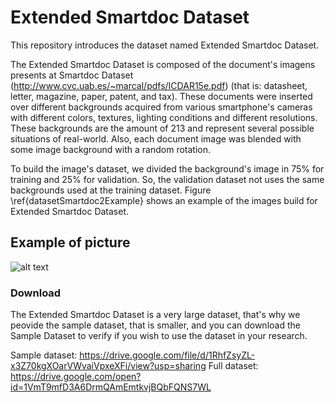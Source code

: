 # Extended Smartdoc Dataset

This repository introduces the dataset named Extended Smartdoc Dataset.

The Extended Smartdoc Dataset is composed of the document's imagens presents at Smartdoc Dataset (http://www.cvc.uab.es/~marcal/pdfs/ICDAR15e.pdf) (that is: datasheet, letter, magazine, paper, patent, and tax). These documents were inserted over different backgrounds acquired from various smartphone's cameras with different colors, textures, lighting conditions and different resolutions. These backgrounds are the amount of 213 and represent several possible situations of real-world. Also, each document image was blended with some image background with a random rotation.

To build the image's dataset, we divided the background's image in  75\% for training and 25\% for validation. So, the validation dataset not uses the same backgrounds used at the training dataset. Figure \ref{datasetSmartdoc2Example} shows an example of the images build for Extended Smartdoc Dataset.

## Example of picture

![alt text](https://raw.githubusercontent.com/username/projectname/branch/path/to/img.png)

### Download 

The Extended Smartdoc Dataset is a very large dataset, that's why we peovide the sample dataset, that is smaller, and you can download the Sample Dataset to verify if you wish to use the dataset in your research.

Sample dataset: https://drive.google.com/file/d/1RhfZsyZL-x3Z70kgXOarVWvaiVpxeXFi/view?usp=sharing
Full dataset: https://drive.google.com/open?id=1VmT9mfD3A6DrmQAmEmtkvjBQbFQNS7WL
